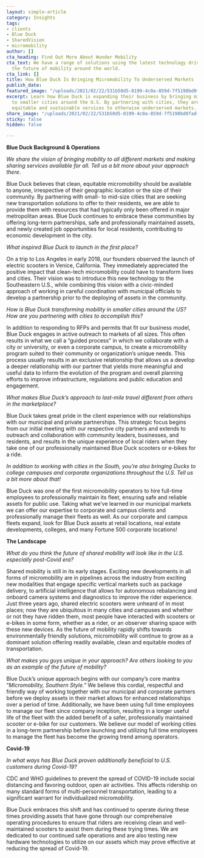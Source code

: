 ```yaml
---
layout: simple-article
category: Insights
tags:
- clients
- Blue Duck
- SharedVision
- micromobility
author: []
cta_heading: Find Out More About Wunder Mobility
cta_text: We have a range of solutions using the latest technology driving forward
  the future of mobility around the world.
cta_link: []
title: How Blue Duck Is Bringing Micromobility To Underserved Markets
publish_date: 
featured_image: "/uploads/2021/02/22/531b50d5-0199-4c0a-859d-7f5190bd0fad-blue_duck.jpg"
excerpt: Learn how Blue Duck is expanding their business by bringing micromobility
  to smaller cities around the U.S. By partnering with cities, they are able to bring
  equitable and sustainable services to otherwise underserved markets.
share_image: "/uploads/2021/02/22/531b50d5-0199-4c0a-859d-7f5190bd0fad-blue_duck.jpg"
sticky: false
hidden: false

---
```

**Blue Duck Background & Operations**

_We share the vision of bringing mobility to all different markets and making sharing services available for all. Tell us a bit more about your approach there_.

Blue Duck believes that clean, equitable micromobility should be available to anyone, irrespective of their geographic location or the size of their community. By partnering with small- to mid-size cities that are seeking new transportation solutions to offer to their residents, we are able to provide them with resources that had typically only been offered in major metropolitan areas. Blue Duck continues to embrace these communities by offering long-term partnerships, safe and professionally maintained assets, and newly created job opportunities for local residents, contributing to economic development in the city.

_What inspired Blue Duck to launch in the first place?_

On a trip to Los Angeles in early 2018, our founders observed the launch of electric scooters in Venice, California. They immediately appreciated the positive impact that clean-tech micromobility could have to transform lives and cities. Their vision was to introduce this new technology to the Southeastern U.S., while combining this vision with a civic-minded approach of working in careful coordination with municipal officials to develop a partnership prior to the deploying of assets in the community.

_How is Blue Duck transforming mobility in smaller cities around the US? How are you partnering with cities to accomplish this?_

In addition to responding to RFPs and permits that fit our business model, Blue Duck engages in active outreach to markets of all sizes. This often results in what we call a “guided process” in which we collaborate with a city or university, or even a corporate campus, to create a micromobility program suited to their community or organization’s unique needs. This process usually results in an exclusive relationship that allows us a develop a deeper relationship with our partner that yields more meaningful and useful data to inform the evolution of the program and overall planning efforts to improve infrastructure, regulations and public education and engagement.

_What makes Blue Duck’s approach to last-mile travel different from others in the marketplace?_

Blue Duck takes great pride in the client experience with our relationships with our municipal and private partnerships. This strategic focus begins from our initial meeting with our respective city partners and extends to outreach and collaboration with community leaders, businesses, and residents, and results in the unique experience of local riders when they take one of our professionally maintained Blue Duck scooters or e-bikes for a ride.

_In addition to working with cities in the South, you’re also bringing Ducks to college campuses and corporate organizations throughout the U.S. Tell us a bit more about that!_

Blue Duck was one of the first micromobility operators to hire full-time employees to professionally maintain its fleet, ensuring safe and reliable assets for public use. Taking what we’ve learned in our municipal markets we can offer our expertise to corporate and campus clients and professionally manage their fleets as well. As our corporate and campus fleets expand, look for Blue Duck assets at retail locations, real estate developments, colleges, and many Fortune 500 corporate locations!

**The Landscape**

_What do you think the future of shared mobility will look like in the U.S. especially post-Covid era?_

Shared mobility is still in its early stages. Exciting new developments in all forms of micromobility are in pipelines across the industry from exciting new modalities that engage specific vertical markets such as package delivery, to artificial intelligence that allows for autonomous rebalancing and onboard camera systems and diagnostics to improve the rider experience. Just three years ago, shared electric scooters were unheard of in most places; now they are ubiquitous in many cities and campuses and whether or not they have ridden them, most people have interacted with scooters or e-bikes in some form, whether as a rider, or an observer sharing space with these new devices. As the future of mobility rapidly shifts towards environmentally friendly solutions, micromobility will continue to grow as a dominant solution offering readily available, clean and equitable modes of transportation.

_What makes you guys unique in your approach? Are others looking to you as an example of the future of mobility?_

Blue Duck’s unique approach begins with our company’s core mantra “_Micromobility, Southern Style.”_ We believe this cordial, respectful and friendly way of working together with our municipal and corporate partners before we deploy assets in their market allows for enhanced relationships over a period of time. Additionally, we have been using full time employees to manage our fleet since company inception, resulting in a longer useful life of the fleet with the added benefit of a safer, professionally maintained scooter or e-bike for our customers. We believe our model of working cities in a long-term partnership before launching and utilizing full time employees to manage the fleet has become the growing trend among operators.

**Covid-19**

_In what ways has Blue Duck proven additionally beneficial to U.S. customers during Covid-19?_

CDC and WHO guidelines to prevent the spread of COVID-19 include social distancing and favoring outdoor, open air activities. This affects ridership on many standard forms of multi-personnel transportation, leading to a significant warrant for individualized micromobility.

Blue Duck embraces this shift and has continued to operate during these times providing assets that have gone through our comprehensive operating procedures to ensure that riders are receiving clean and well-maintained scooters to assist them during these trying times. We are dedicated to our continued safe operations and are also testing new hardware technologies to utilize on our assets which may prove effective at reducing the spread of Covid-19.